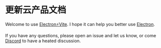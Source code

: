 # 更新云产品文档

Welcome to use [Electron⚡️Vite](https://github.com/electron-vite). I hope it can help you better use [Electron](https://www.electronjs.org/).

If you have any questions, please open an issue and let us know, or come [Discord](https://discord.gg/sRqjYpEAUK) to have a heated discussion.
